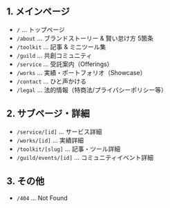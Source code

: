 ## 1. メインページ
- `/` … トップページ  
- `/about` … ブランドストーリー & 賢い怠け方 5箇条  
- `/toolkit` … 記事 & ミニツール集  
- `/guild` … 共創コミュニティ  
- `/service` … 受託案内（Offerings）  
- `/works` … 実績・ポートフォリオ（Showcase）  
- `/contact` … ひと声かける  
- `/legal` … 法的情報（特商法/プライバシーポリシー等）

## 2. サブページ・詳細
- `/service/[id]` … サービス詳細  
- `/works/[id]` … 実績詳細  
- `/toolkit/[slug]` … 記事・ツール詳細  
- `/guild/events/[id]` … コミュニティイベント詳細

## 3. その他
- `/404` … Not Found